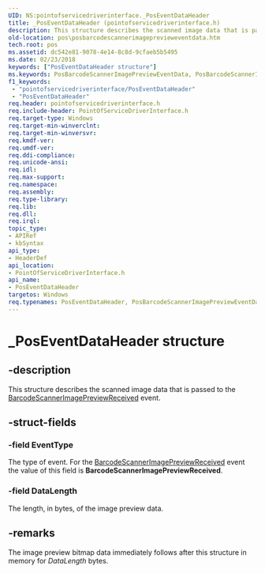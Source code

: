 ```yaml
---
UID: NS:pointofservicedriverinterface._PosEventDataHeader
title: _PosEventDataHeader (pointofservicedriverinterface.h)
description: This structure describes the scanned image data that is passed to the BarcodeScannerImagePreviewReceived event.
old-location: pos\posbarcodescannerimageprevieweventdata.htm
tech.root: pos
ms.assetid: dc542e81-9078-4e14-8c8d-9cfaeb5b5495
ms.date: 02/23/2018
keywords: ["PosEventDataHeader structure"]
ms.keywords: PosBarcodeScannerImagePreviewEventData, PosBarcodeScannerImagePreviewEventData structure, PosEventDataHeader, PosEventDataHeader structure, _PosEventDataHeader, pointofservicedriverinterface/PosBarcodeScannerImagePreviewEventData, pointofservicedriverinterface/PosEventDataHeader, pos.posbarcodescannerimageprevieweventdata
f1_keywords:
 - "pointofservicedriverinterface/PosEventDataHeader"
 - "PosEventDataHeader"
req.header: pointofservicedriverinterface.h
req.include-header: PointOfServiceDriverInterface.h
req.target-type: Windows
req.target-min-winverclnt: 
req.target-min-winversvr: 
req.kmdf-ver: 
req.umdf-ver: 
req.ddi-compliance: 
req.unicode-ansi: 
req.idl: 
req.max-support: 
req.namespace: 
req.assembly: 
req.type-library: 
req.lib: 
req.dll: 
req.irql: 
topic_type:
- APIRef
- kbSyntax
api_type:
- HeaderDef
api_location:
- PointOfServiceDriverInterface.h
api_name:
- PosEventDataHeader
targetos: Windows
req.typenames: PosEventDataHeader, PosBarcodeScannerImagePreviewEventData
---
```


# _PosEventDataHeader structure


## -description


This structure describes the scanned image data that is passed to the <a href="https://docs.microsoft.com/previous-versions/windows/hardware/previsioning-framework/dn757466(v=vs.85)">BarcodeScannerImagePreviewReceived</a> event.


## -struct-fields




### -field EventType

The type of event. For the <a href="https://docs.microsoft.com/previous-versions/windows/hardware/previsioning-framework/dn757466(v=vs.85)">BarcodeScannerImagePreviewReceived</a> event the value of this field is <b>BarcodeScannerImagePreviewReceived</b>.


### -field DataLength

The length, in bytes, of the image preview data.


## -remarks



The image preview bitmap data immediately follows after this structure in memory for <i>DataLength</i> bytes.



